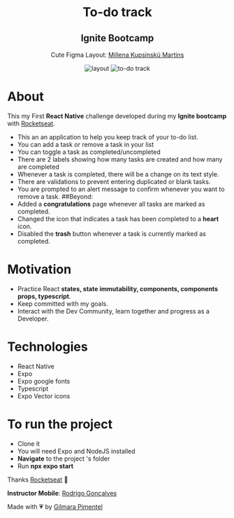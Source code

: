 <div align='center'>
<h1 align="center">To-do track</h1>
<h2 align="center">Ignite Bootcamp</h2>

Cute Figma Layout:
[Millena Kupsinskü Martins](https://www.linkedin.com/in/millenakmartins/)

<img src="https://ik.imagekit.io/cnbmdh4b9w/Screenshot_17_i4hWY2dcC.png?ik-sdk-version=javascript-1.4.3&updatedAt=1676143143843" alt="layout">

<img src="https://ik.imagekit.io/cnbmdh4b9w/ezgif.com-video-to-gif_scI_g9Rn4.gif?ik-sdk-version=javascript-1.4.3&updatedAt=1676143167985" alt="to-do track"/>


</div>

# About

This my First **React Native** challenge developed during my **Ignite bootcamp** with [Rocketseat](https://www.rocketseat.com.br/).

- This an an application to help you keep track of your to-do list.
- You can add a task or remove a task in your list
- You can toggle a task as completed/uncompleted
- There are 2 labels showing how many tasks are created and how many are completed
- Whenever a task is completed, there will be a change on its text style.
- There are validations to prevent entering duplicated or blank tasks.
- You are prompted to an alert message to confirm whenever you want to remove a task. 
##Beyond:
- Added a **congratulations** page whenever all tasks are marked as completed.
- Changed the icon that indicates a task has been completed to a **heart** icon.
- Disabled the **trash** button whenever a task is currently marked as completed.

# Motivation

- Practice React **states, state immutability, components, components props, typescript**.
- Keep committed with my goals.
- Interact with the Dev Community, learn together and progress as a Developer.</br>

# Technologies

- React Native
- Expo
- Expo google fonts
- Typescript
- Expo Vector icons

# To run the project
- Clone it
- You will need Expo and NodeJS installed
- **Navigate** to the project 's folder 
- Run **npx expo start**


Thanks [Rocketseat](https://www.instagram.com/rocketseat/?igshid=Yzg5MTU1MDY%3D) 🚀

**Instructor Mobile**: 
[Rodrigo Gonçalves](https://www.linkedin.com/in/rodrigo-gon%C3%A7alves-santana/)



Made with 💗 by [Gilmara Pimentel](https://www.linkedin.com/in/gilmara-pimentel/)






